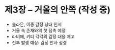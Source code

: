 # 제3장 – 거울의 안쪽 (작성 중)

- 슬라몬, 이중 감정 상태 인지
- 거울 속 존재와의 첫 접촉 예정
- 라비에, 키티 각각의 감정 대응 예고
- 전투 발생 예상: 감정 반사 정령